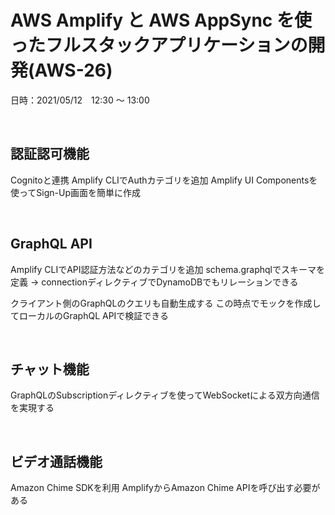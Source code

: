 # AWS Amplify と AWS AppSync を使ったフルスタックアプリケーションの開発(AWS-26)

日時：2021/05/12　12:30 〜 13:00

<br>

## 認証認可機能
Cognitoと連携
Amplify CLIでAuthカテゴリを追加
Amplify UI Componentsを使ってSign-Up画面を簡単に作成

<br>

## GraphQL API
Amplify CLIでAPI認証方法などのカテゴリを追加
schema.graphqlでスキーマを定義
→ connectionディレクティブでDynamoDBでもリレーションできる

クライアント側のGraphQLのクエリも自動生成する
この時点でモックを作成してローカルのGraphQL APIで検証できる

<br>

## チャット機能
GraphQLのSubscriptionディレクティブを使ってWebSocketによる双方向通信を実現する

<br>

## ビデオ通話機能
Amazon Chime SDKを利用
AmplifyからAmazon Chime APIを呼び出す必要がある
